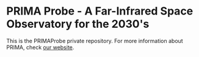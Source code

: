 # PRIMA Probe - A Far-Infrared Space Observatory for the 2030's

This is the PRIMAProbe private repository.  For more information about PRIMA, check [our website](https://prima.ipac.caltech.edu). 
